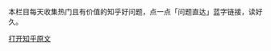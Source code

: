<!--
    author: []
    head: none
    date: Sun Aug 28 21:58:31 2016
    title: 「少数服从多数」这种思维的适用性有多强？
    tags: GitBlog
    category: zhihu
    status: publish
    summary:本栏目每天收集热门且有价值的知乎好问题，点一点「问题直达」蓝字链接，读好久。...
-->


本栏目每天收集热门且有价值的知乎好问题，点一点「问题直达」蓝字链接，读好久。


[打开知乎原文](http://daily.zhihu.com/story/8735338)